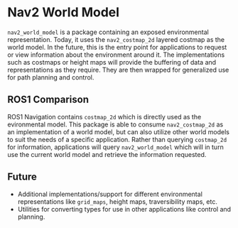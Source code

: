 # Nav2 World Model

`nav2_world_model` is a package containing an exposed environmental representation. Today, it uses the `nav2_costmap_2d` layered costmap as the world model. In the future, this is the entry point for applications to request or view information about the environment around it. The implementations such as costmaps or height maps will provide the buffering of data and representations as they require. They are then wrapped for generalized use for path planning and control.

## ROS1 Comparison

ROS1 Navigation contains `costmap_2d` which is directly used as the evironmental model. This package is able to consume `nav2_costmap_2d` as an implementation of a world model, but can also utilize other world models to suit the needs of a specific application. Rather than querying `costmap_2d` for information, applications will query `nav2_world_model` which will in turn use the current world model and retrieve the information requested.

## Future

* Additional implementations/support for different environmental representations like `grid_maps`, height maps, traversibility maps, etc. 
* Utilities for converting types for use in other applications like control and planning. 
